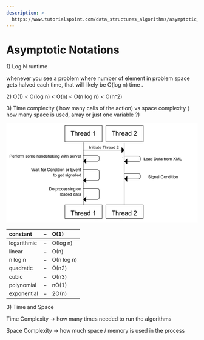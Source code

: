 ```yaml
---
description: >-
  https://www.tutorialspoint.com/data_structures_algorithms/asymptotic_analysis.htm
---
```


# Asymptotic Notations



1\) Log N runtime 

whenever you see a problem where number of element in problem space gets halved each time, that will likely be O\(log n\) time . 

2\)  O\(1\) &lt; O\(log n\) &lt; O\(n\) &lt; O\(n log n\) &lt; O\(n^2\)

3\) Time complexity \( how many calls of the action\) vs space complexity \( how many space is used, array or  just one variable ?\)

![](../.gitbook/assets/image%20%28105%29.png)

| constant | − | Ο\(1\) |
| :--- | :--- | :--- |
| logarithmic | − | Ο\(log n\) |
| linear | − | Ο\(n\) |
| n log n | − | Ο\(n log n\) |
| quadratic | − | Ο\(n2\) |
| cubic | − | Ο\(n3\) |
| polynomial | − | nΟ\(1\) |
| exponential | − | 2Ο\(n\) |

3\) Time and Space

Time Complexity -&gt; how many times needed to run the algorithms

Space Complexity -&gt; how much space / memory is used in the process

